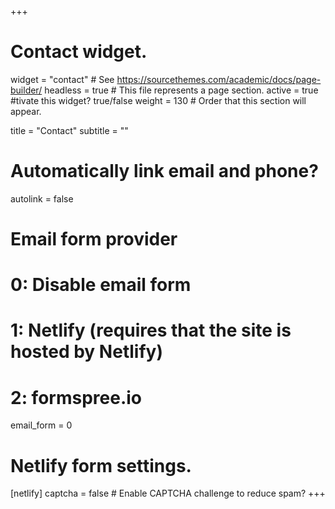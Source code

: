 +++
# Contact widget.
widget = "contact"  # See https://sourcethemes.com/academic/docs/page-builder/
headless = true  # This file represents a page section.
active = true #tivate this widget? true/false
weight = 130  # Order that this section will appear.

title = "Contact"
subtitle = ""

# Automatically link email and phone?
autolink = false

# Email form provider
#   0: Disable email form
#   1: Netlify (requires that the site is hosted by Netlify)
#   2: formspree.io
email_form = 0

# Netlify form settings.
[netlify]
  captcha = false  # Enable CAPTCHA challenge to reduce spam?
+++

